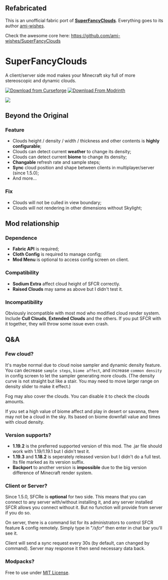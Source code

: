 ## Refabricated

This is an unofficial fabric port of **[SuperFancyClouds](https://modrinth.com/mod/superfancyclouds)**. Everything goes to its author [ami-wishes](https://modrinth.com/user/ami-wishes).

Check the awesome core here: https://github.com/ami-wishes/SuperFancyClouds

# SuperFancyClouds
A client/server side mod makes your Minecraft sky full of more stereoscopic and dynamic clouds.

[![Download from Curseforge](https://cf.way2muchnoise.eu/full_820317_downloads%20on%20Curseforge.svg?badge_style=flat)](https://www.curseforge.com/minecraft/mc-mods/superfancyclouds-refabricated)  [![Download From Modrinth](https://img.shields.io/modrinth/dt/superfancyclouds-refabricated?color=4&label=Download%20from%20Modrinth&style=flat-square&logo=modrinth)](https://modrinth.com/mod/superfancyclouds-refabricated)

![](https://cdn.modrinth.com/data/Hoop89kN/images/42c3dc7fb8ebb87ff95516f2a0e02399c0494277.png)

## Beyond the Original

### Feature
- Clouds height / density / width / thickness and other contents is **highly configurable**;
- Clouds can detect current **weather** to change its density;
- Clouds can detect current **biome** to change its density;
- **Changable** refresh rate and sample steps;
- **Sync** cloud position and shape between clients in multiplayer/server (since 1.5.0);
- And more...

### Fix
- Clouds will not be culled in view boundary;
- Clouds will not rendering in other dimensions without Skylight;

## Mod relationship

### Dependence
- **Fabric API** is required;
- **Cloth Config** is required to manage config;
- **Mod Menu** is optional to access config screen on client.

### Compatibility
- **Sodium Extra** affect cloud height of SFCR correctly.
- **Raised Clouds** may same as above but I didn't test it.

### Incompatibility
Obviously incompatible with most mod who modified cloud render system. Include **Cull Clouds**, **Extended Clouds** and the others. If you put SFCR with it together, they will throw some issue even crash.

## Q&A

### Few cloud?

It's maybe normal due to cloud noise sampler and dynamic density feature. You can decrease `sample steps`, `biome affect`, and increase `common density` in config screen to let the sampler generating more clouds. (The density curve is not straight but like a stair. You may need to move larger range on density slider to make it effect.)

Fog may also cover the clouds. You can disable it to check the clouds amounts.

If you set a high value of biome affect and play in desert or savanna, there may not be a cloud in the sky. Its based on biome downfall value and times with cloud density.

### Version supports?

- **1.19.2** is the preferred supported version of this mod.
  The .jar file should work with 1.19/1.19.1 but I didn't test it.
- **1.19.3** and **1.18.2** is seperately released version but I didn't do a full test.
  Its file marked as its version suffix.
- **Backport** to another version is **impossible** due to the big version difference of Minecraft render system.

### Client or Server?

Since 1.5.0, SFCRe is **optional** for two side. This means that you can connect to any server with/without installing it, and any server installed SFCR allows you connect without it. But no function will provide from server if you do so.

On server, there is a command list for its administrators to control SFCR feature & config remotely. Simply type in "_/sfcr_" then enter in chat bar you'll see it.

Client will send a sync request every 30s (by default, can changed by command). Server may response it then send necessary data back.

### Modpacks?

Free to use under [MIT License](https://github.com/Rivmun/SuperFancyCloudsRefabricated/blob/1.19.2/LICENSE).
